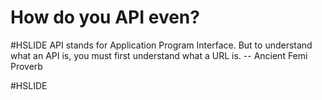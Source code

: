 # How do you API even?

#HSLIDE
API stands for Application Program Interface. But to understand what an API is, you must first understand what a URL is. -- Ancient Femi Proverb

#HSLIDE
